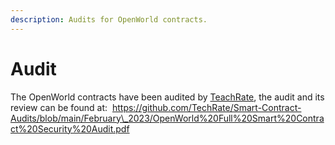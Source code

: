```yaml
---
description: Audits for OpenWorld contracts.
---
```


# Audit

The OpenWorld contracts have been audited by [TeachRate](https://github.com/TechRate/Smart-Contract-Audits), the audit and its review can be found at: ​ [https://github.com/TechRate/Smart-Contract-Audits/blob/main/February\_2023/OpenWorld%20Full%20Smart%20Contract%20Security%20Audit.pdf  ](https://github.com/TechRate/Smart-Contract-Audits/blob/main/February\_2023/OpenWorld%20Full%20Smart%20Contract%20Security%20Audit.pdf)
